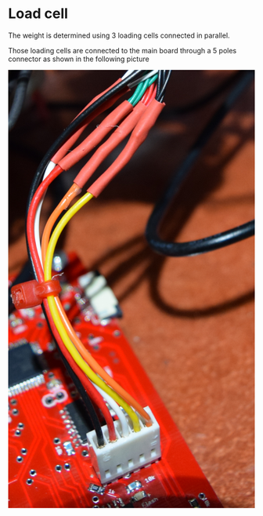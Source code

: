 # Load cell

The weight is determined using 3 loading cells connected in parallel.

Those loading cells are connected to the main board through a 5 poles connector as shown in the
following picture

<img src="connection.jpg" />
